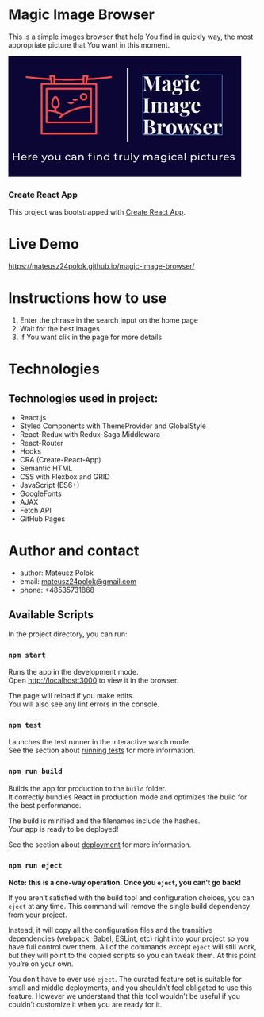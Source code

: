 # Magic Image Browser

This is a simple images browser that help You find in quickly way, the most appropriate picture that You want in this moment.

![Logo](public/logo_small.png)

### Create React App
This project was bootstrapped with [Create React App](https://github.com/facebook/create-react-app).

# Live Demo
https://mateusz24polok.github.io/magic-image-browser/

# Instructions how to use
1. Enter the phrase in the search input on the home page
2. Wait for the best images 
3. If You want clik in the page for more details

<!-- ![SampleGIF](place for sample gif) -->

# Technologies
## Technologies used in project:
- React.js
- Styled Components with ThemeProvider and GlobalStyle
- React-Redux with Redux-Saga Middlewara
- React-Router
- Hooks 
- CRA (Create-React-App)
- Semantic HTML
- CSS with Flexbox and GRID
- JavaScript (ES6+)
- GoogleFonts
- AJAX
- Fetch API
- GitHub Pages

# Author and contact
- author: Mateusz Polok
- email: mateusz24polok@gmail.com
- phone: +48535731868

## Available Scripts

In the project directory, you can run:

### `npm start`

Runs the app in the development mode.\
Open [http://localhost:3000](http://localhost:3000) to view it in the browser.

The page will reload if you make edits.\
You will also see any lint errors in the console.

### `npm test`

Launches the test runner in the interactive watch mode.\
See the section about [running tests](https://facebook.github.io/create-react-app/docs/running-tests) for more information.

### `npm run build`

Builds the app for production to the `build` folder.\
It correctly bundles React in production mode and optimizes the build for the best performance.

The build is minified and the filenames include the hashes.\
Your app is ready to be deployed!

See the section about [deployment](https://facebook.github.io/create-react-app/docs/deployment) for more information.

### `npm run eject`

**Note: this is a one-way operation. Once you `eject`, you can’t go back!**

If you aren’t satisfied with the build tool and configuration choices, you can `eject` at any time. This command will remove the single build dependency from your project.

Instead, it will copy all the configuration files and the transitive dependencies (webpack, Babel, ESLint, etc) right into your project so you have full control over them. All of the commands except `eject` will still work, but they will point to the copied scripts so you can tweak them. At this point you’re on your own.

You don’t have to ever use `eject`. The curated feature set is suitable for small and middle deployments, and you shouldn’t feel obligated to use this feature. However we understand that this tool wouldn’t be useful if you couldn’t customize it when you are ready for it.


